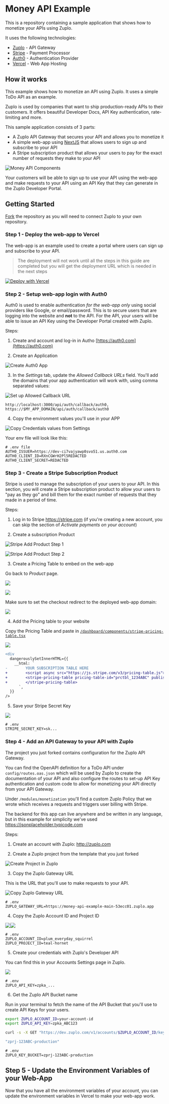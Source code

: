 # Money API Example

This is a repository containing a sample application that shows how to monetize your APIs using Zuplo.

It uses the following technologies:

- [Zuplo](https://zuplo.com) - API Gateway
- [Stripe](https://stripe.com) - Payment Processor
- [Auth0](https://auth0.com) - Authentication Provider
- [Vercel](https://vercel.com) - Web App Hosting

## How it works

This example shows how to monetize an API using Zuplo. It uses a simple ToDo API as an example.

Zuplo is used by companies that want to ship production-ready APIs to their customers. It offers beautiful Developer Docs, API Key authentication, rate-limiting and more.

This sample application consists of 3 parts:

- A Zuplo API Gateway that secures your API and allows you to monetize it
- A simple web-app using [NextJS](https://nextjs.org) that allows users to sign up and subscribe to your API
- A Stripe subscription product that allows your users to pay for the exact number of requests they make to your API

![Money API Components](./assets/money-api-components.png)

Your customers will be able to sign up to use your API using the web-app and make requests to your API using an API Key that they can generate in the Zuplo Developer Portal.

## Getting Started

[Fork](https://github.com/zuplo/money-api-example/fork) the repository as you will need to connect Zuplo to your own repository.

### Step 1 - Deploy the web-app to Vercel

The web-app is an example used to create a portal where users can sign up and subscribe to your API.

> The deployment will not work until all the steps in this guide are completed but you will get the deployment URL which is needed in the next steps

[![Deploy with Vercel](https://vercel.com/button)](https://vercel.com/new/clone?repository-url=https%3A%2F%2Fgithub.com%2Fzuplo%2Fmoney-api-example%2Ftree%2Fmain%2Fdashboard&project-name=money-api&demo-title=Money%20API&demo-description=Monetize%20your%20APIs%20in%2010%20minutes.&demo-url=https%3A%2F%2Fmoney-api.zuplo.com)

### Step 2 - Setup web-app login with Auth0

Auth0 is used to enable authentication _for the web-app only_ using social providers like Google, or email/password. This is to secure users that are logging into the website and **not** to the API. For the API, your users will be able to issue an API Key using the Developer Portal created with Zuplo.

Steps:

1. Create and account and log-in in Autho [https://auth0.com](https://auth0.com)

2. Create an Application

![Create Auth0 App](./assets/auth0-create-account.png)

3. In the _Settings_ tab, update the _Allowed Callback URLs_ field. You'll add the domains that your app authentication will work with, using comma separated values:

![Set up Allowed Callback URL](./assets/auth0-allowed-callback-url.png)

```
http://localhost:3000/api/auth/callback/auth0, https://$MY_APP_DOMAIN/api/auth/callback/auth0
```

4. Copy the environment values you'll use in your APP

![Copy Credentials values from Settings](./assets/auth0-credential-values.png)

Your env file will look like this:

```
# .env file
AUTH0_ISSUER=https://dev-ci7vajyawp0svo51.us.auth0.com
AUTH0_CLIENT_ID=RXnCGWrH2Pl5REDACTED
AUTH0_CLIENT_SECRET=REDACTED
```

### Step 3 - Create a Stripe Subscription Product

Stripe is used to manage the subscription of your users to your API. In this section, you will create a Stripe subscription product to allow your users to "pay as they go" and bill them for the exact number of requests that they made in a period of time.

Steps:

1. Log in to Stripe https://stripe.com (if you're creating a new account, you can skip the section of _Activate payments on your account_)

2. Create a subscription Product

![Stripe Add Product Step 1](./assets/stripe-add-product.png)

![Stripe Add Product Step 2](./assets/stripe-add-product-step-2.png)

3. Create a Pricing Table to embed on the web-app

Go back to _Product_ page.

![](./assets/stripe-add-pricing-table.png)

![](./assets/stripe-add-pricing-table-2.png)

Make sure to set the checkout redirect to the deployed web-app domain:

![](./assets/stripe-add-pricing-table-3.png)

4. Add the Pricing table to your website

Copy the Pricing Table and paste in [`/dashboard/components/stripe-pricing-table.tsx`](./dashboard/components/stripe-pricing-table.tsx)

![](./assets/stripe-add-pricing-table-4.png)

```diff
<div
  dangerouslySetInnerHTML={{
    __html: `
-        YOUR SUBSCRIPTION TABLE HERE
+        <script async src="https://js.stripe.com/v3/pricing-table.js"></script>
+        <stripe-pricing-table pricing-table-id="prctbl_1234ABC" publishable-key="pk_test_1234ABC">
+        </stripe-pricing-table>
      `,
  }}
/>
```

5. Save your Stripe Secret Key

![](./assets/stripe-get-secret-key.png)

```
# .env
STRIPE_SECRET_KEY=sk...
```

### Step 4 - Add an API Gateway to your API with Zuplo

The project you just forked contains configuration for the Zuplo API Gateway.

You can find the OpenAPI definition for a ToDo API under `config/routes.oas.json` which will be used by Zuplo to create the documentation of your API and also configure the routes to set-up API Key authentication and custom code to allow for monetizing your API directly from your API Gateway.

Under `/modules/monetization` you'll find a custom Zuplo Policy that we wrote which receives a requests and triggers user billing with Stripe.

The backend for this app can live anywhere and be written in any language, but in this example for simplicity we've used https://jsonplaceholder.typicode.com

Steps:

1. Create an account with Zuplo: http://zuplo.com

2. Create a Zuplo project from the template that you just forked

![Create Project in Zuplo](./assets/zuplo-create-project.png)

3. Copy the Zuplo Gateway URL

This is the URL that you'll use to make requests to your API.

![Copy Zuplo Gateway URL](./assets/zuplo-copy-gateway-url.png)

```
# .env
ZUPLO_GATEWAY_URL=https://money-api-example-main-53ecc01.zuplo.app
```

4. Copy the Zuplo Account ID and Project ID

<div style="display: flex">
  <img src="./assets/zuplo-account-id.png" />
  <img src="./assets/zuplo-project-id.png" />
</div>

```
# .env
ZUPLO_ACCOUNT_ID=plum_everyday_squirrel
ZUPLO_PROJECT_ID=teal-hornet
```

5. Create your credentials with Zuplo's Developer API

You can find this in your Accounts Settings page in Zuplo.

![](./assets/zuplo-create-dev-api-api-key.png)

```
# .env
ZUPLO_API_KEY=zpka_...
```

6. Get the Zuplo API Bucket name

Run in your terminal to fetch the name of the API Bucket that you'll use to create API Keys for your users.

```sh
export ZUPLO_ACCOUNT_ID=your-account-id
export ZUPLO_API_KEY=zpka_ABC123

curl -s -X GET "https://dev.zuplo.com/v1/accounts/$ZUPLO_ACCOUNT_ID/key-buckets" -H "Authorization: Bearer $ZUPLO_API_KEY" | jq ".data[1].name"

"zprj-123ABC-production"
```

```
# .env
ZUPLO_KEY_BUCKET=zprj-123ABC-production
```

## Step 5 - Update the Environment Variables of your Web-App

Now that you have all the environment variables of your account, you can update the environment variables in Vercel to make your web-app work.
